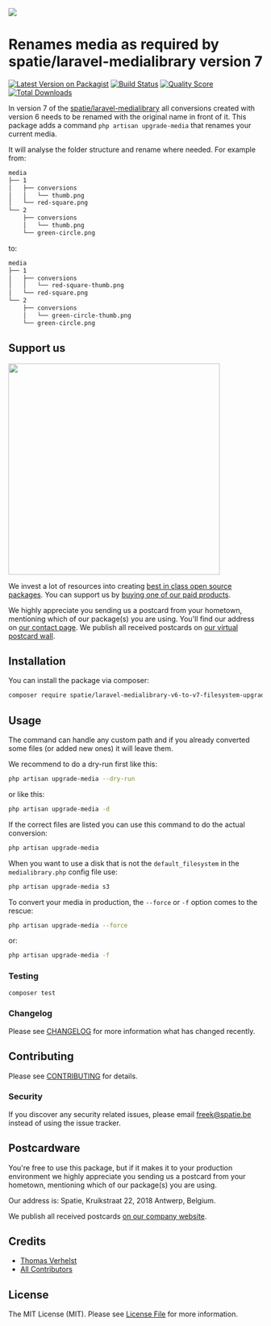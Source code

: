 
[<img src="https://github-ads.s3.eu-central-1.amazonaws.com/support-ukraine.svg?t=1" />](https://supportukrainenow.org)

# Renames media as required by spatie/laravel-medialibrary version 7 

[![Latest Version on Packagist](https://img.shields.io/packagist/v/spatie/laravel-medialibrary-v6-to-v7-filesystem-upgrade.svg?style=flat-square)](https://packagist.org/packages/spatie/laravel-medialibrary-v6-to-v7-filesystem-upgrade)
[![Build Status](https://img.shields.io/travis/spatie/laravel-medialibrary-v6-to-v7-filesystem-upgrade/master.svg?style=flat-square)](https://travis-ci.org/spatie/laravel-medialibrary-v6-to-v7-filesystem-upgrade)
[![Quality Score](https://img.shields.io/scrutinizer/g/spatie/laravel-medialibrary-v6-to-v7-filesystem-upgrade.svg?style=flat-square)](https://scrutinizer-ci.com/g/spatie/laravel-medialibrary-v6-to-v7-filesystem-upgrade)
[![Total Downloads](https://img.shields.io/packagist/dt/spatie/laravel-medialibrary-v6-to-v7-filesystem-upgrade.svg?style=flat-square)](https://packagist.org/packages/spatie/laravel-medialibrary-v6-to-v7-filesystem-upgrade)

In version 7 of the [spatie/laravel-medialibrary](https://github.com/spatie/laravel-medialibrary) all conversions created with version 6 needs to be renamed with the original name in front of it.
This package adds a command `php artisan upgrade-media` that renames your current media.

It will analyse the folder structure and rename where needed.
For example from:

```bash
media 
├── 1
│   ├── conversions
│   │   └── thumb.png
│   └── red-square.png
└── 2
    ├── conversions
    │   └── thumb.png
    └── green-circle.png
```

to:

```bash
media 
├── 1
│   ├── conversions
│   │   └── red-square-thumb.png
│   └── red-square.png
└── 2
    ├── conversions
    │   └── green-circle-thumb.png
    └── green-circle.png
```

## Support us

[<img src="https://github-ads.s3.eu-central-1.amazonaws.com/laravel-medialibrary-v6-to-v7-filesystem-upgrade.jpg?t=1" width="419px" />](https://spatie.be/github-ad-click/laravel-medialibrary-v6-to-v7-filesystem-upgrade)

We invest a lot of resources into creating [best in class open source packages](https://spatie.be/open-source). You can support us by [buying one of our paid products](https://spatie.be/open-source/support-us).

We highly appreciate you sending us a postcard from your hometown, mentioning which of our package(s) you are using. You'll find our address on [our contact page](https://spatie.be/about-us). We publish all received postcards on [our virtual postcard wall](https://spatie.be/open-source/postcards).

## Installation

You can install the package via composer:

```bash
composer require spatie/laravel-medialibrary-v6-to-v7-filesystem-upgrade
```

## Usage

The command can handle any custom path and if you already converted some files (or added new ones) it will leave them.

We recommend to do a dry-run first like this:

``` bash
php artisan upgrade-media --dry-run
```

or like this:

``` bash
php artisan upgrade-media -d
```

If the correct files are listed you can use this command to do the actual conversion:

``` bash
php artisan upgrade-media
```

When you want to use a disk that is not the `default_filesystem` in the `medialibrary.php` config file use:

``` bash
php artisan upgrade-media s3
```

To convert your media in production, the `--force` or `-f` option comes to the rescue:

``` bash
php artisan upgrade-media --force
```

or:

``` bash
php artisan upgrade-media -f
```

### Testing

``` bash
composer test
```

### Changelog

Please see [CHANGELOG](CHANGELOG.md) for more information what has changed recently.

## Contributing

Please see [CONTRIBUTING](CONTRIBUTING.md) for details.

### Security

If you discover any security related issues, please email freek@spatie.be instead of using the issue tracker.

## Postcardware

You're free to use this package, but if it makes it to your production environment we highly appreciate you sending us a postcard from your hometown, mentioning which of our package(s) you are using.

Our address is: Spatie, Kruikstraat 22, 2018 Antwerp, Belgium.

We publish all received postcards [on our company website](https://spatie.be/en/opensource/postcards).

## Credits

- [Thomas Verhelst](https://github.com/TVke)
- [All Contributors](../../contributors)

## License

The MIT License (MIT). Please see [License File](LICENSE.md) for more information.
